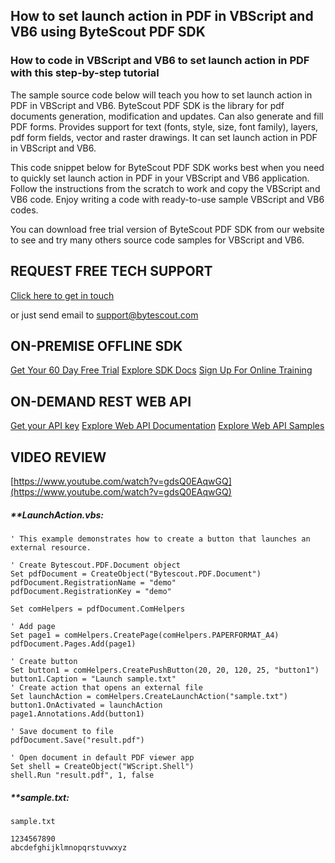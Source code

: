 ## How to set launch action in PDF in VBScript and VB6 using ByteScout PDF SDK

### How to code in VBScript and VB6 to set launch action in PDF with this step-by-step tutorial

The sample source code below will teach you how to set launch action in PDF in VBScript and VB6. ByteScout PDF SDK is the library for pdf documents generation, modification and updates. Can also generate and fill PDF forms. Provides support for text (fonts, style, size, font family), layers, pdf form fields, vector and raster drawings. It can set launch action in PDF in VBScript and VB6.

This code snippet below for ByteScout PDF SDK works best when you need to quickly set launch action in PDF in your VBScript and VB6 application. Follow the instructions from the scratch to work and copy the VBScript and VB6 code. Enjoy writing a code with ready-to-use sample VBScript and VB6 codes.

You can download free trial version of ByteScout PDF SDK from our website to see and try many others source code samples for VBScript and VB6.

## REQUEST FREE TECH SUPPORT

[Click here to get in touch](https://bytescout.zendesk.com/hc/en-us/requests/new?subject=ByteScout%20PDF%20SDK%20Question)

or just send email to [support@bytescout.com](mailto:support@bytescout.com?subject=ByteScout%20PDF%20SDK%20Question) 

## ON-PREMISE OFFLINE SDK 

[Get Your 60 Day Free Trial](https://bytescout.com/download/web-installer?utm_source=github-readme)
[Explore SDK Docs](https://bytescout.com/documentation/index.html?utm_source=github-readme)
[Sign Up For Online Training](https://academy.bytescout.com/)


## ON-DEMAND REST WEB API

[Get your API key](https://pdf.co/documentation/api?utm_source=github-readme)
[Explore Web API Documentation](https://pdf.co/documentation/api?utm_source=github-readme)
[Explore Web API Samples](https://github.com/bytescout/ByteScout-SDK-SourceCode/tree/master/PDF.co%20Web%20API)

## VIDEO REVIEW

[https://www.youtube.com/watch?v=gdsQ0EAqwGQ](https://www.youtube.com/watch?v=gdsQ0EAqwGQ)




<!-- code block begin -->

##### ****LaunchAction.vbs:**
    
```
' This example demonstrates how to create a button that launches an external resource.

' Create Bytescout.PDF.Document object
Set pdfDocument = CreateObject("Bytescout.PDF.Document")
pdfDocument.RegistrationName = "demo"
pdfDocument.RegistrationKey = "demo"

Set comHelpers = pdfDocument.ComHelpers

' Add page
Set page1 = comHelpers.CreatePage(comHelpers.PAPERFORMAT_A4)
pdfDocument.Pages.Add(page1)

' Create button
Set button1 = comHelpers.CreatePushButton(20, 20, 120, 25, "button1")
button1.Caption = "Launch sample.txt"
' Create action that opens an external file
Set launchAction = comHelpers.CreateLaunchAction("sample.txt")
button1.OnActivated = launchAction
page1.Annotations.Add(button1)

' Save document to file
pdfDocument.Save("result.pdf")

' Open document in default PDF viewer app
Set shell = CreateObject("WScript.Shell")
shell.Run "result.pdf", 1, false

```

<!-- code block end -->    

<!-- code block begin -->

##### ****sample.txt:**
    
```
sample.txt

1234567890
abcdefghijklmnopqrstuvwxyz
```

<!-- code block end -->